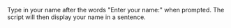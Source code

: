 Type in your name after the words "Enter your name:" when prompted.  The script will then display your name in a sentence.
